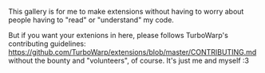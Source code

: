 This gallery is for me to make extensions without having to worry about people having to "read" or "understand" my code. 

But if you want your extenions in here, please follows TurboWarp's contributing guidelines: https://github.com/TurboWarp/extensions/blob/master/CONTRIBUTING.md
without the bounty and "volunteers", of course. It's just me and myself :3